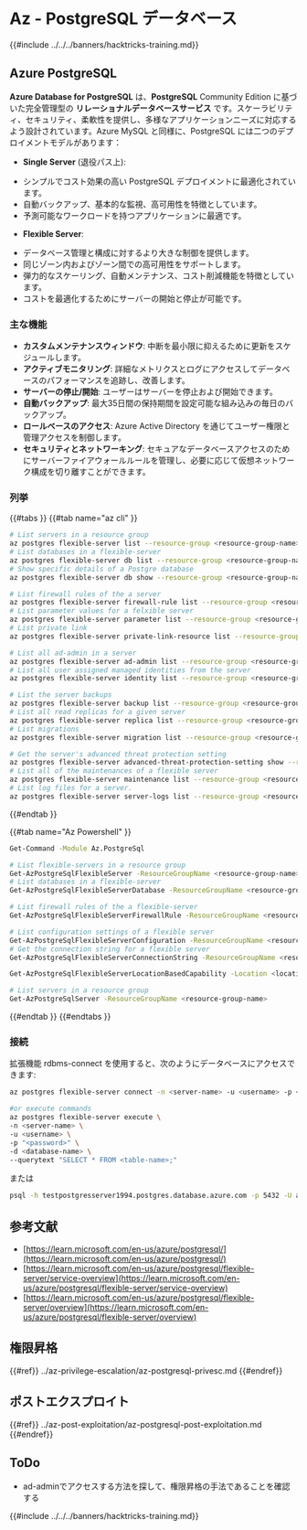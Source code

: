 # Az - PostgreSQL データベース

{{#include ../../../banners/hacktricks-training.md}}

## Azure PostgreSQL
**Azure Database for PostgreSQL** は、**PostgreSQL** Community Edition に基づいた完全管理型の **リレーショナルデータベースサービス** です。スケーラビリティ、セキュリティ、柔軟性を提供し、多様なアプリケーションニーズに対応するよう設計されています。Azure MySQL と同様に、PostgreSQL には二つのデプロイメントモデルがあります：

* **Single Server** (退役パス上):
- シンプルでコスト効果の高い PostgreSQL デプロイメントに最適化されています。
- 自動バックアップ、基本的な監視、高可用性を特徴としています。
- 予測可能なワークロードを持つアプリケーションに最適です。
* **Flexible Server**:
- データベース管理と構成に対するより大きな制御を提供します。
- 同じゾーン内およびゾーン間での高可用性をサポートします。
- 弾力的なスケーリング、自動メンテナンス、コスト削減機能を特徴としています。
- コストを最適化するためにサーバーの開始と停止が可能です。

### 主な機能

* **カスタムメンテナンスウィンドウ**: 中断を最小限に抑えるために更新をスケジュールします。
* **アクティブモニタリング**: 詳細なメトリクスとログにアクセスしてデータベースのパフォーマンスを追跡し、改善します。
* **サーバーの停止/開始**: ユーザーはサーバーを停止および開始できます。
* **自動バックアップ**: 最大35日間の保持期間を設定可能な組み込みの毎日のバックアップ。
* **ロールベースのアクセス**: Azure Active Directory を通じてユーザー権限と管理アクセスを制御します。
* **セキュリティとネットワーキング**: セキュアなデータベースアクセスのためにサーバーファイアウォールルールを管理し、必要に応じて仮想ネットワーク構成を切り離すことができます。

### 列挙

{{#tabs }}
{{#tab name="az cli" }}
```bash
# List servers in a resource group
az postgres flexible-server list --resource-group <resource-group-name>
# List databases in a flexible-server
az postgres flexible-server db list --resource-group <resource-group-name> --server-name <server_name>
# Show specific details of a Postgre database
az postgres flexible-server db show --resource-group <resource-group-name> --server-name <server_name> --database-name <database_name>

# List firewall rules of the a server
az postgres flexible-server firewall-rule list --resource-group <resource-group-name> --name <server_name>
# List parameter values for a felxible server
az postgres flexible-server parameter list --resource-group <resource-group-name> --server-name <server_name>
# List private link
az postgres flexible-server private-link-resource list --resource-group <resource-group-name> --server-name <server_name>

# List all ad-admin in a server
az postgres flexible-server ad-admin list --resource-group <resource-group-name> --server-name <server_name>
# List all user assigned managed identities from the server
az postgres flexible-server identity list --resource-group <resource-group-name> --server-name <server_name>

# List the server backups
az postgres flexible-server backup list --resource-group <resource-group-name> --name <server_name>
# List all read replicas for a given server
az postgres flexible-server replica list --resource-group <resource-group-name> --name <server_name>
# List migrations
az postgres flexible-server migration list --resource-group <resource-group-name> --name <server_name>

# Get the server's advanced threat protection setting
az postgres flexible-server advanced-threat-protection-setting show --resource-group <resource-group-name> --name <server_name>
# List all of the maintenances of a flexible server
az postgres flexible-server maintenance list --resource-group <resource-group-name> --server-name <server_name>
# List log files for a server.
az postgres flexible-server server-logs list --resource-group <resource-group-name> --server-name <server_name>

```
{{#endtab }}

{{#tab name="Az Powershell" }}
```bash
Get-Command -Module Az.PostgreSql

# List flexible-servers in a resource group
Get-AzPostgreSqlFlexibleServer -ResourceGroupName <resource-group-name>
# List databases in a flexible-server
Get-AzPostgreSqlFlexibleServerDatabase -ResourceGroupName <resource-group-name> -ServerName <server_name>

# List firewall rules of the a flexible-server
Get-AzPostgreSqlFlexibleServerFirewallRule -ResourceGroupName <resource-group-name> -ServerName <server_name>

# List configuration settings of a flexible server
Get-AzPostgreSqlFlexibleServerConfiguration -ResourceGroupName <resource-group-name> -ServerName <server_name>
# Get the connection string for a flexible server
Get-AzPostgreSqlFlexibleServerConnectionString -ResourceGroupName <resource-group-name> -ServerName <server_name> -Client <client>

Get-AzPostgreSqlFlexibleServerLocationBasedCapability -Location <location>

# List servers in a resource group
Get-AzPostgreSqlServer -ResourceGroupName <resource-group-name>

```
{{#endtab }}
{{#endtabs }}

### 接続

拡張機能 rdbms-connect を使用すると、次のようにデータベースにアクセスできます:
```bash
az postgres flexible-server connect -n <server-name> -u <username> -p <password> --interactive

#or execute commands
az postgres flexible-server execute \
-n <server-name> \
-u <username> \
-p "<password>" \
-d <database-name> \
--querytext "SELECT * FROM <table-name>;"

```
または
```bash
psql -h testpostgresserver1994.postgres.database.azure.com -p 5432 -U adminuser <database-name>
```
## 参考文献

- [https://learn.microsoft.com/en-us/azure/postgresql/](https://learn.microsoft.com/en-us/azure/postgresql/)
- [https://learn.microsoft.com/en-us/azure/postgresql/flexible-server/service-overview](https://learn.microsoft.com/en-us/azure/postgresql/flexible-server/service-overview)
- [https://learn.microsoft.com/en-us/azure/postgresql/flexible-server/overview](https://learn.microsoft.com/en-us/azure/postgresql/flexible-server/overview)

## 権限昇格

{{#ref}}
../az-privilege-escalation/az-postgresql-privesc.md
{{#endref}}

## ポストエクスプロイト

{{#ref}}
../az-post-exploitation/az-postgresql-post-exploitation.md
{{#endref}}

## ToDo

* ad-adminでアクセスする方法を探して、権限昇格の手法であることを確認する


{{#include ../../../banners/hacktricks-training.md}}
